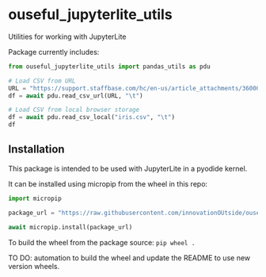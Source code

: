 # ouseful_jupyterlite_utils

Utilities for working with JupyterLite

Package currently includes:

```python
from ouseful_jupyterlite_utils import pandas_utils as pdu

# Load CSV from URL
URL = "https://support.staffbase.com/hc/en-us/article_attachments/360009197031/username.csv"
df = await pdu.read_csv_url(URL, "\t")

# Load CSV from local browser storage
df = await pdu.read_csv_local("iris.csv", "\t")
df
```

## Installation

This package is intended to be used with JupyterLite in a pyodide kernel.

It can be installed using micropip from the wheel in this repo:

```python
import micropip

package_url = "https://raw.githubusercontent.com/innovationOUtside/ouseful_jupyterlite_utils/main/ouseful_jupyterlite_utils-0.0.1-py3-none-any.whl"

await micropip.install(package_url)
```

To build the wheel from the package source: `pip wheel .`

TO DO: automation to build the wheel and update the README to use new version wheels.